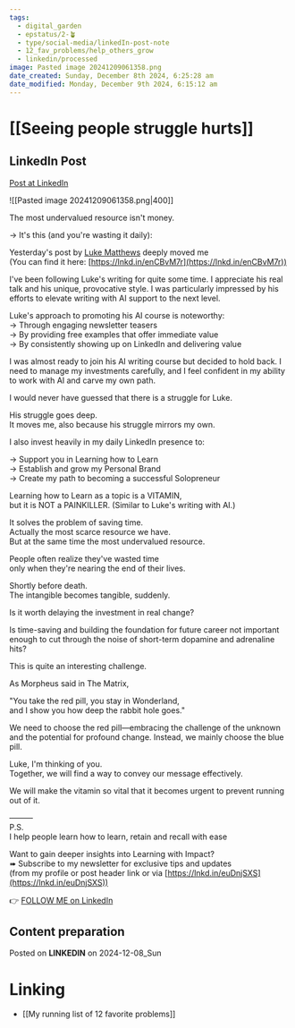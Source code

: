 ```yaml
---
tags:
  - digital_garden
  - epstatus/2-🪴
  - type/social-media/linkedIn-post-note
  - 12_fav_problems/help_others_grow
  - linkedin/processed
image: Pasted image 20241209061358.png
date_created: Sunday, December 8th 2024, 6:25:28 am
date_modified: Monday, December 9th 2024, 6:15:12 am
---
```

# [[Seeing  people struggle hurts]]
## LinkedIn Post
[Post at LinkedIn](https://www.linkedin.com/posts/sebastiankamilli_the-most-undervalued-resource-isnt-money-activity-7271418254315642881-USB1?utm_source=share&utm_medium=member_desktop)

![[Pasted image 20241209061358.png|400]]

The most undervalued resource isn't money.  
  
→ It's this (and you're wasting it daily):  

Yesterday's post by [Luke Matthews](https://www.linkedin.com/in/lukematthws/) deeply moved me  
(You can find it here: [https://lnkd.in/enCBvM7r](https://lnkd.in/enCBvM7r))  
  
I've been following Luke's writing for quite some time. I appreciate his real talk and his unique, provocative style. I was particularly impressed by his efforts to elevate writing with AI support to the next level.  

Luke's approach to promoting his AI course is noteworthy:  
→ Through engaging newsletter teasers  
→ By providing free examples that offer immediate value  
→ By consistently showing up on LinkedIn and delivering value  
  
I was almost ready to join his AI writing course but decided to hold back. I need to manage my investments carefully, and I feel confident in my ability to work with AI and carve my own path.  
  
I would never have guessed that there is a struggle for Luke.  
  
His struggle goes deep.  
It moves me, also because his struggle mirrors my own.  
  
I also invest heavily in my daily LinkedIn presence to:  
  
→ Support you in Learning how to Learn  
→ Establish and grow my Personal Brand  
→ Create my path to becoming a successful Solopreneur  
  
Learning how to Learn as a topic is a VITAMIN,  
but it is NOT a PAINKILLER. (Similar to Luke's writing with AI.)  
  
It solves the problem of saving time.  
Actually the most scarce resource we have.  
But at the same time the most undervalued resource.  
  
People often realize they've wasted time  
only when they're nearing the end of their lives.  
  
Shortly before death.  
The intangible becomes tangible, suddenly.  
  
Is it worth delaying the investment in real change?  
  
Is time-saving and building the foundation for future career not important enough to cut through the noise of short-term dopamine and adrenaline hits?  
  
This is quite an interesting challenge.  
  
As Morpheus said in The Matrix,  
  
"You take the red pill, you stay in Wonderland,  
and I show you how deep the rabbit hole goes."  
  
We need to choose the red pill—embracing the challenge of the unknown and the potential for profound change. Instead, we mainly choose the blue pill.  
  
Luke, I'm thinking of you.  
Together, we will find a way to convey our message effectively.  
  
We will make the vitamin so vital that it becomes urgent to prevent running out of it.  

———  
P.S.  
I help people learn how to learn, retain and recall with ease  
  
Want to gain deeper insights into Learning with Impact?  
➠ Subscribe to my newsletter for exclusive tips and updates  
(from my profile or post header link or via [https://lnkd.in/euDnjSXS](https://lnkd.in/euDnjSXS))

👉 [FOLLOW ME on LinkedIn](https://www.linkedin.com/comm/mynetwork/discovery-see-all?usecase=PEOPLE_FOLLOWS&followMember=sebastiankamilli)

## Content preparation

Posted on **LINKEDIN** on 2024-12-08_Sun
# Linking
+ [[My running list of 12 favorite problems]]